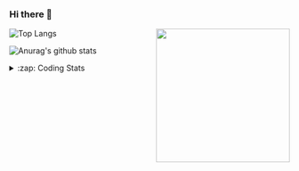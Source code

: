 ### Hi there 👋

<!--
**tao8687/tao8687** is a ✨ _special_ ✨ repository because its `README.md` (this file) appears on your GitHub profile.

Here are some ideas to get you started:

- 🔭 I’m currently working on ...
- 🌱 I’m currently learning ...
- 👯 I’m looking to collaborate on ...
- 🤔 I’m looking for help with ...
- 💬 Ask me about ...
- 📫 How to reach me: ...
- 😄 Pronouns: ...
- ⚡ Fun fact: ...
-->

<img align='right' src="https://media.giphy.com/media/M9gbBd9nbDrOTu1Mqx/giphy.gif" width="240">

  
![Top Langs](https://github-readme-stats.vercel.app/api/top-langs/?username=tao8687&layout=compact&title_color=23238E&text_color=A67D3D)

![Anurag's github stats](https://github-readme-stats.vercel.app/api?username=tao8687&show_icons=true&&text_color=A67D3D&title_color=23238E&show_icons=false&count_private=true&hide=stars)

<details>
  <summary>:zap: Coding Stats</summary>
  <br>
    
<!--START_SECTION:waka-->

```txt
From: 19 July 2023 - To: 26 July 2023

C++          1 hr 24 mins    █████████████▓░░░░░░░░░░░   54.01 %
C            36 mins         █████▓░░░░░░░░░░░░░░░░░░░   23.06 %
Bash         13 mins         ██▒░░░░░░░░░░░░░░░░░░░░░░   08.84 %
CMake        8 mins          █▒░░░░░░░░░░░░░░░░░░░░░░░   05.11 %
Python       5 mins          █░░░░░░░░░░░░░░░░░░░░░░░░   03.64 %
```

<!--END_SECTION:waka-->
</details>

